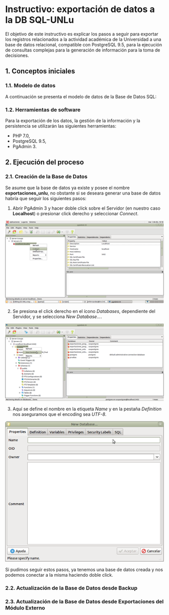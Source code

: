# Instructivo: exportación de datos a la DB SQL-UNLu

El objetivo de este instructivo es explicar los pasos a seguir para exportar los registros relacionados a la actividad académica de la Universidad a una base de datos relacional, compatible con PostgreSQL 9.5, para la ejecución de consultas complejas para la generación de información para la toma de decisiones.

## 1. Conceptos iniciales

### 1.1. Modelo de datos

A continuación se presenta el modelo de datos de la Base de Datos SQL:

### 1.2. Herramientas de software

Para la exportación de los datos, la gestión de la información y la persistencia se utilizarán las siguientes herramientas:
- PHP 7.0,
- PostgreSQL 9.5,
- PgAdmin 3.

## 2. Ejecución del proceso

### 2.1. Creación de la Base de Datos

Se asume que la base de datos ya existe y posee el nombre __exportaciones_unlu__, no obstante si se deseara generar una base de datos habría que seguir los siguientes pasos:

1. Abrir PgAdmin 3 y hacer doble click sobre el Servidor (en nuestro caso __Localhost__) o presionar click derecho y seleccionar _Connect_.

![Conectar Servidor](./imagenes/C1.png)

2. Se presiona el click derecho en el ícono _Databases_, dependiente del Servidor, y se selecciona _New Database..._.

![Crear DB](./imagenes/C2.png)

3. Aquí se define el nombre en la etiqueta _Name_ y en la pestaña _Definition_ nos aseguramos que el encoding sea _UTF-8_.

![Atributos DB](./imagenes/C3.png)

Si pudimos seguir estos pasos, ya tenemos una base de datos creada y nos podemos conectar a la misma haciendo doble click.

### 2.2. Actualización de la Base de Datos desde Backup

### 2.3. Actualización de la Base de Datos desde Exportaciones del Módulo Externo








